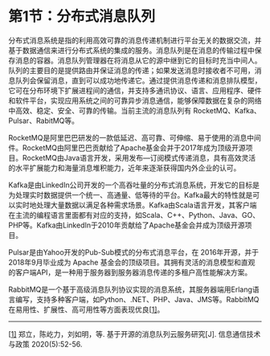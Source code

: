 # 第1节：分布式消息队列

分布式消息系统是指的利用高效可靠的消息传递机制进行平台无关的数据交流，并基于数据通信来进行分布式系统的集成的服务。消息队列是在消息的传输过程中保存消息的容器。消息队列管理器在将消息从它的源中继到它的目标时充当中间人。队列的主要目的是提供路由并保证消息的传递；如果发送消息时接收者不可用，消息队列会保留消息，直到可以成功地传递它。通过提供消息传递和消息排队模型，它可在分布环境下扩展进程间的通信，并支持多通讯协议、语言、应用程序、硬件和软件平台，实现应用系统之间的可靠异步消息通信，能够保障数据在复杂的网络中高效、稳定、安全、可靠的传输。当前主流的消息队列有 RocketMQ、Kafka、Pulsar、RabitMQ等。

RocketMQ是阿里巴巴研发的一款低延迟、高可靠、可伸缩、易于使用的消息中间件。RocketMQ由阿里巴巴贡献给了Apache基金会并于2017年成为顶级开源项目。RocketMQ由Java语言开发，采用发布—订阅模式传递消息，具有高效灵活的水平扩展能力和海量消息堆积能力，近年来逐渐获得国内外企业的认可。

Kafka是由LinkedIn公司开发的一个高吞吐量的分布式消息系统，开发它的目标是为处理实时数据提供一个统一、高通量、低等待的平台。Kafka最大的特性就是可以实时地处理大量数据以满足各种需求场景。Kafka由Scala语言开发，其客户端在主流的编程语言里面都有对应的支持，如Scala、C++、Python、Java、GO、PHP等。Kafka由LinkedIn于2010年贡献给了Apache基金会并成为顶级开源项目。

Pulsar是由Yahoo开发的Pub-Sub模式的分布式消息平台，在 2016年开源，并于2018年9月毕业成为 Apache 基金会的顶级项目。其拥有灵活的消息模型和直观的客户端API，是一种用于服务器到服务器消息传递的多租户高性能解决方案。

RabbitMQ是一个基于高级消息队列协议实现的消息系统，其服务器端用Erlang语言编写，支持多种客户端，如Python、.NET、PHP、Java、JMS等。RabbitMQ在易用性、扩展性、高可用性等方面表现优良[[1\]](#_ftn1)。



------

[[1\]](#_ftnref1) 郑立，陈屹力，刘如明，等. 基于开源的消息队列云服务研究[J]. 信息通信技术与政策 2020(5):52-56.